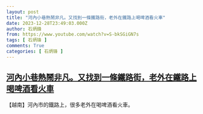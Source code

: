 ```yaml
---
layout: post
title: "河內小巷熱鬧非凡。又找到一條鐵路街，老外在鐵路上喝啤酒看火車"
date: 2023-12-28T23:49:03.000Z
author: 石炳鋒
from: https://www.youtube.com/watch?v=S-bkSGiGN7s
tags: [ 石炳锋 ]
comments: True
categories: [ 石炳锋 ]
---
```

<!--1703807343000-->
[河內小巷熱鬧非凡。又找到一條鐵路街，老外在鐵路上喝啤酒看火車](https://www.youtube.com/watch?v=S-bkSGiGN7s)
------

<div>
【越南】河內市的鐵路上，很多老外在喝啤酒看火車。
</div>

